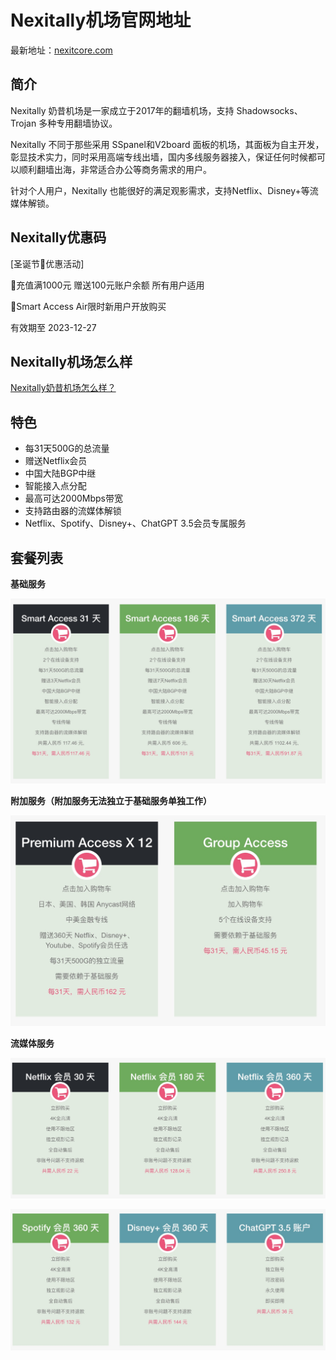 # Nexitally机场官网地址

最新地址：[nexitcore.com](https://nxboom.com/signupbyemail.aspx?MemberCode=2d7ae3b7b19840c1a520e4181f355e8f20230428100531)

## 简介

Nexitally 奶昔机场是一家成立于2017年的翻墙机场，支持 Shadowsocks、Trojan 多种专用翻墙协议。

Nexitally 不同于那些采用 SSpanel和V2board 面板的机场，其面板为自主开发，彰显技术实力，同时采用高端专线出墙，国内多线服务器接入，保证任何时候都可以顺利翻墙出海，非常适合办公等商务需求的用户。

针对个人用户，Nexitally 也能很好的满足观影需求，支持Netflix、Disney+等流媒体解锁。

## Nexitally优惠码

[圣诞节🎄优惠活动]

🎁充值满1000元 赠送100元账户余额 所有用户适用

🎈Smart Access Air限时新用户开放购买

有效期至  2023-12-27

## Nexitally机场怎么样

[Nexitally奶昔机场怎么样？](https://clever99.com/how-about-nexitally)

## 特色

* 每31天500G的总流量
* 赠送Netflix会员
* 中国大陆BGP中继
* 智能接入点分配
* 最高可达2000Mbps带宽
* 支持路由器的流媒体解锁
* Netflix、Spotify、Disney+、ChatGPT 3.5会员专属服务

## 套餐列表

**基础服务**

![image](https://raw.githubusercontent.com/winston779/nexitally/main/1.jpg)

**附加服务（附加服务无法独立于基础服务单独工作）**

![image](https://raw.githubusercontent.com/winston779/nexitally/main/2.jpg)

**流媒体服务**

![image](https://raw.githubusercontent.com/winston779/nexitally/main/3.jpg)


![image](https://raw.githubusercontent.com/winston779/nexitally/main/4.jpg)
